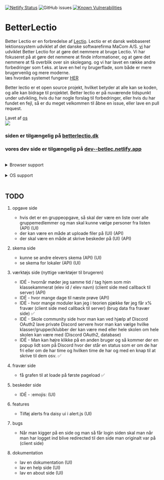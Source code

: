 [![Netlify Status](https://api.netlify.com/api/v1/badges/fe2851de-234e-4d0b-864e-25827514c5a5/deploy-status)](https://app.netlify.com/sites/betlec/deploys)
![GitHub issues](https://img.shields.io/github/issues-raw/victorDigital/betterLectio)
[![Known Vulnerabilities](https://snyk.io/test/github/BetterLectio/betterLectio/badge.svg)](https://snyk.io/test/github/BetterLectio/betterLectio)

# BetterLectio

Better Lectio er en forbredelse af [Lectio](https://lectio.dk). Lectio er et dansk webbaseret lektionssystem udviklet af det danske softwarefirma MaCom A/S. [vi](https://github.com/victorDigital/betterLectio/graphs/contributors) har udviklet Better Lectio for at gøre det nemmere at bruge Lectio. Vi har fokuseret på at gøre det nemmere at finde informationer, og at gøre det nemmere at få overblik over sin skolegang. og vi har lavet en række andre forbedringer som f.eks. at lave en hel ny brugerflade, som både er mere brugervenlig og mere moderne.  
læs hvordan systemet fungerer [HER](https://betterlectio.dk/help)

Better lectio er et open source projekt, hvilket betyder at alle kan se koden, og alle kan bidrage til projektet. Better lectio er på nuværende tidspunkt under udvikling, hvis du har nogle forslag til forbedringer, eller hvis du har fundet en fejl, så er du meget velkommen til åbne en issue, eller lave en pull request.

Lavet af [os](https://github.com/victorDigital/betterLectio/graphs/contributors)  
<a href="https://github.com/BetterLectio/betterlectio/graphs/contributors">
<img src="https://contrib.rocks/image?repo=BetterLectio/betterlectio" />
</a>

### siden er tilgængelig på [betterlectio.dk](https://betterlectio.dk)

### vores dev side er tilgængelig på [dev--betlec.netlify.app](https://dev--betlec.netlify.app/)

<br/>

<details>

<summary>Browser support</summary>

| Chrome | Firefox | Safari |    Edge     |    Opera    |
| :----: | :-----: | :----: | :---------: | :---------: |
|   ✅   |   ✅    |   ⚠️   | ikke testet | ikke testet |

</details>

<br/>

<details>

<summary>OS support</summary>

| Windows | Mac OS | Linux |
| :-----: | :----: | :---: |
|   ✅    |   ✅   |  ✅   |

</details>

<br/>

## TODO

1. opgave side

   - hvis det er en gruppeopgave, så skal der være en liste over alle gruppemedlemmer og man skal kunne vælge personer fra listen (API) (UI)
   - der kan være en måde at uploade filer på (UI) (API)
   - der skal være en måde at skrive beskeder på (UI) (API)

2. skema side

   - kunne se andre elevers skema (API) (UI)
   - se skema for lokaler (API) (UI)

3. værktøjs side (nyttige værktøjer til brugeren)

   - IDÉ - hvornår møder jeg samme tid / tag hjem som min klassekammerat (elev id / elev navn) (client side med callback til server) (API)
   - IDÉ - hvor mange dage til næste prøve (API)
   - IDÉ - hvor mange moduler kan jeg i teorien pjække før jeg får x% fravær (client side med callback til server) (brug data fra fravær side) ✅
   - IDÉ - Skole community side hvor man kan ved hjælp af Discord OAuth2 lave private Discord servere hvor man kan vælge hvilke klasser/grupper/klubber der kan være med eller hele skolen om hele skolen kan være med (Discord OAuth2, database)
   - IDÉ - Man kan højre klikke på en anden bruger og så kommer der en popup lidt som på Discord hvor der står en status som er om de har fri eller om de har time og hvilken time de har og med en knap til at skrive til dem osv. ✅

4. fravær side

   - få grafen til at loade på første pageload ✅

5. beskeder side

   - IDÉ - :emojis: (UI)

6. features

   - Tilføj alerts fra daisy ui i alert.js (UI)

7. bugs

   - Når man kigger på en side og man så får login siden skal man når man har logget ind blive redirected til den side man originalt var på (client side)

8. dokumentation
   - lav en dokumentation (UI)
   - lav en help side (UI)
   - lav en about side (UI)
